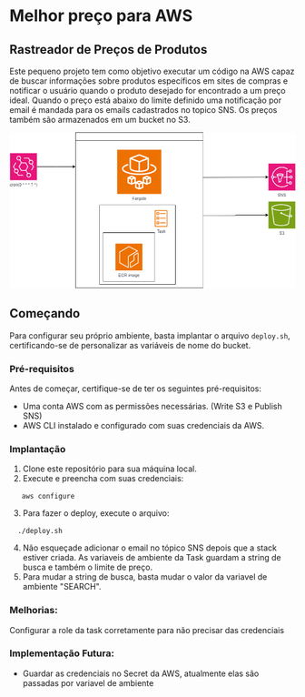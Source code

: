 # Melhor preço para AWS

## Rastreador de Preços de Produtos

Este pequeno projeto tem como objetivo executar um código na AWS capaz de buscar informações sobre produtos específicos em sites de compras e notificar o usuário quando o produto desejado for encontrado a um preço ideal. Quando o preço está abaixo do limite definido uma notificação por email é mandada para os emails cadastrados no topico SNS. Os preços também são armazenados em um bucket no S3.

![Minha Imagem](BestPrice.drawio.png)

## Começando

Para configurar seu próprio ambiente, basta implantar o arquivo `deploy.sh`, certificando-se de personalizar as variáveis de nome do bucket.

### Pré-requisitos

Antes de começar, certifique-se de ter os seguintes pré-requisitos:

- Uma conta AWS com as permissões necessárias. (Write S3 e Publish SNS)
- AWS CLI instalado e configurado com suas credenciais da AWS.

### Implantação

1. Clone este repositório para sua máquina local.
2. Execute e preencha com suas credenciais:
 ```shell
    aws configure
``` 
3. Para fazer o deploy, execute o arquivo:
  ```shell
    ./deploy.sh
  ```
4. Não esqueçade adicionar o email no tópico SNS depois que a stack estiver criada. As variaveis de ambiente da Task guardam a string de busca e também o limite de preço.
5. Para mudar a string de busca, basta mudar o valor da variavel de ambiente "SEARCH".

### Melhorias:

Configurar a role da task corretamente para não precisar das credenciais

### Implementação Futura:
- Guardar as credenciais no Secret da AWS, atualmente elas são passadas por variavel de ambiente

